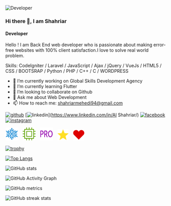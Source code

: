 ![Developer](https://scontent.fdac23-1.fna.fbcdn.net/v/t1.6435-1/c0.0.160.160a/p160x160/185280191_4070077769750948_2568448927719883185_n.jpg?_nc_cat=102&ccb=1-5&_nc_sid=7206a8&_nc_ohc=Uh8QZfRkdWUAX89QYZY&_nc_ht=scontent.fdac23-1.fna&oh=fdd0cbae8496c03092ed4938c38b377a&oe=615F383D)

### Hi there 👋, I am Shahriar
#### Developer


Hello ! 
I am Back End web developer who is passionate about making error-free websites with 100% client satisfaction.I love to solve real world problem.

Skills: CodeIgniter / Laravel / JavaScript / Ajax / jQuery / VueJs / HTML5 / CSS / BOOTSRAP / Python / PHP / C++ / C / WORDPRESS 

- 🔭 I’m currently working on Global Skills Development Agency 
- 🌱 I’m currently learning Flutter 
- 👯 I’m looking to collaborate on Github 
- 💬 Ask me about Web Development 
- 📫 How to reach me: shahriarmehedi94@gmail.com 


[<img src='https://cdn.jsdelivr.net/npm/simple-icons@3.0.1/icons/github.svg' alt='github' height='40'>](https://github.com/brainshahriar)  [<img src='https://cdn.jsdelivr.net/npm/simple-icons@3.0.1/icons/linkedin.svg' alt='linkedin' height='40'>](https://www.linkedin.com/in/Al Shahriar/)  [<img src='https://cdn.jsdelivr.net/npm/simple-icons@3.0.1/icons/facebook.svg' alt='facebook' height='40'>](https://www.facebook.com/al.shahariar)  [<img src='https://cdn.jsdelivr.net/npm/simple-icons@3.0.1/icons/instagram.svg' alt='instagram' height='40'>](https://www.instagram.com/al.shahriar.mehedi/)  

<a href='https://archiveprogram.github.com/'><img src='https://raw.githubusercontent.com/acervenky/animated-github-badges/master/assets/acbadge.gif' width='40' height='40'></a> <a href='https://docs.github.com/en/developers'><img src='https://raw.githubusercontent.com/acervenky/animated-github-badges/master/assets/devbadge.gif' width='40' height='40'></a> <a href='https://github.com/pricing'><img src='https://raw.githubusercontent.com/acervenky/animated-github-badges/master/assets/pro.gif' width='40' height='40'></a> <a href='https://stars.github.com/'><img src='https://raw.githubusercontent.com/acervenky/animated-github-badges/master/assets/starbadge.gif' width='35' height='35'></a> <a href='https://docs.github.com/en/github/supporting-the-open-source-community-with-github-sponsors'><img src='https://raw.githubusercontent.com/acervenky/animated-github-badges/master/assets/sponsorbadge.gif' width='35' height='35'></a> 

[![trophy](https://github-profile-trophy.vercel.app/?username=brainshahriar)](https://github.com/ryo-ma/github-profile-trophy)

[![Top Langs](https://github-readme-stats.vercel.app/api/top-langs/?username=brainshahriar)](https://github.com/anuraghazra/github-readme-stats)

![GitHub stats](https://github-readme-stats.vercel.app/api?username=brainshahriar&show_icons=true&count_private=true)  

![GitHub Activity Graph](https://activity-graph.herokuapp.com/graph?username=brainshahriar)  

![GitHub metrics](https://metrics.lecoq.io/brainshahriar)  

![GitHub streak stats](https://github-readme-streak-stats.herokuapp.com/?user=brainshahriar)  



